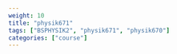 ```yaml
---
weight: 10
title: "physik671"
tags: ["BSPHYSIK2", "physik671", "physik670"]
categories: ["course"]
---
```

